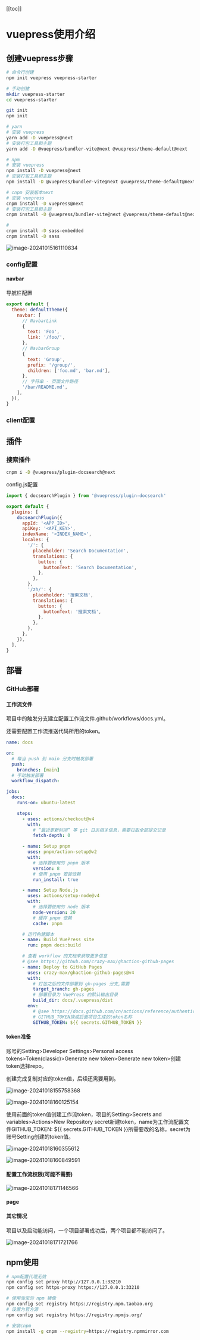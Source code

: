 

[[toc]]

# vuepress使用介绍

## 创建vuepress步骤

~~~bash
# 命令行创建
npm init vuepress vuepress-starter

~~~



~~~bash
# 手动创建
mkdir vuepress-starter
cd vuepress-starter

git init
npm init

# yarn
# 安装 vuepress
yarn add -D vuepress@next
# 安装打包工具和主题
yarn add -D @vuepress/bundler-vite@next @vuepress/theme-default@next

# npm
# 安装 vuepress
npm install -D vuepress@next
# 安装打包工具和主题
npm install -D @vuepress/bundler-vite@next @vuepress/theme-default@next

# cnpm 安装版本next
# 安装 vuepress
cnpm install -D vuepress@next
# 安装打包工具和主题
cnpm install -D @vuepress/bundler-vite@next @vuepress/theme-default@next

# 
cnpm install -D sass-embedded
cnpm install -D sass

~~~

![image-20241015161110834](http://47.101.155.205/image-20241015161110834.png)

### config配置


#### navbar

导航栏配置

~~~javascript
export default {
  theme: defaultTheme({
    navbar: [
      // NavbarLink
      {
        text: 'Foo',
        link: '/foo/',
      },
      // NavbarGroup
      {
        text: 'Group',
        prefix: '/group/',
        children: ['foo.md', 'bar.md'],
      },
      // 字符串 - 页面文件路径
      '/bar/README.md',
    ],
  }),
}

~~~



### client配置



## 插件

### 搜索插件

~~~bash
cnpm i -D @vuepress/plugin-docsearch@next

~~~

config.js配置

~~~javascript
import { docsearchPlugin } from '@vuepress/plugin-docsearch'

export default {
  plugins: [
    docsearchPlugin({
      appId: '<APP_ID>',
      apiKey: '<API_KEY>',
      indexName: '<INDEX_NAME>',
      locales: {
        '/': {
          placeholder: 'Search Documentation',
          translations: {
            button: {
              buttonText: 'Search Documentation',
            },
          },
        },
        '/zh/': {
          placeholder: '搜索文档',
          translations: {
            button: {
              buttonText: '搜索文档',
            },
          },
        },
      },
    }),
  ],
}

~~~





## 部署

### GitHub部署

#### 工作流文件

项目中的触发分支建立配置工作流文件.github/workflows/docs.yml。

还需要配置工作流推送代码所用的token。

~~~yml
name: docs

on:
  # 每当 push 到 main 分支时触发部署
  push:
    branches: [main]
  # 手动触发部署
  workflow_dispatch:

jobs:
  docs:
    runs-on: ubuntu-latest

    steps:
      - uses: actions/checkout@v4
        with:
          # “最近更新时间” 等 git 日志相关信息，需要拉取全部提交记录
          fetch-depth: 0

      - name: Setup pnpm
        uses: pnpm/action-setup@v2
        with:
          # 选择要使用的 pnpm 版本
          version: 8
          # 使用 pnpm 安装依赖
          run_install: true

      - name: Setup Node.js
        uses: actions/setup-node@v4
        with:
          # 选择要使用的 node 版本
          node-version: 20
          # 缓存 pnpm 依赖
          cache: pnpm

      # 运行构建脚本
      - name: Build VuePress site
        run: pnpm docs:build

      # 查看 workflow 的文档来获取更多信息
      # @see https://github.com/crazy-max/ghaction-github-pages
      - name: Deploy to GitHub Pages
        uses: crazy-max/ghaction-github-pages@v4
        with:
          # 打包之后的文件部署到 gh-pages 分支,需要
          target_branch: gh-pages
          # 部署目录为 VuePress 的默认输出目录
          build_dir: docs/.vuepress/dist
        env:
          # @see https://docs.github.com/cn/actions/reference/authentication-in-a-workflow#about-the-github_token-secret
          # GITHUB_TOKEN换成后面项目生成的token名称
          GITHUB_TOKEN: ${{ secrets.GITHUB_TOKEN }}

~~~



#### token准备

账号的Setting>Developer Settings>Personal access tokens>Token(classic)>Generate new token>Generate new token>创建token选择repo。

创建完成复制对应的token值，后续还需要用到。

![image-20241018155758368](http://47.101.155.205/image-20241018155758368.png)



![image-20241018160125154](http://47.101.155.205/image-20241018160125154.png)

使用前面的token值创建工作流token，项目的Setting>Secrets and variables>Actions>New Repository secret新建token，name为工作流配置文件GITHUB_TOKEN: ${{ secrets.GITHUB_TOKEN }}所需要改的名称，secret为账号Setting创建的token值。



![image-20241018160355612](http://47.101.155.205/image-20241018160355612.png)

![image-20241018160849591](http://47.101.155.205/image-20241018160849591.png)

#### 配置工作流权限(可能不需要)

![image-20241018171146566](http://47.101.155.205/image-20241018171146566.png)



#### page



#### 其它情况

项目以及启动能访问，一个项目部署成功后，两个项目都不能访问了。

![image-20241018171721766](http://47.101.155.205/image-20241018171721766.png)



## npm使用

~~~bash
# npm配置代理无效
npm config set proxy http://127.0.0.1:33210
npm config set https-proxy https://127.0.0.1:33210


~~~



~~~bash
# 使用淘宝的 npm 镜像
npm config set registry https://registry.npm.taobao.org
# 设置为官方源
npm config set registry https://registry.npmjs.org/

~~~





~~~bash
# 安装cnpm
npm install -g cnpm --registry=https://registry.npmmirror.com

~~~

